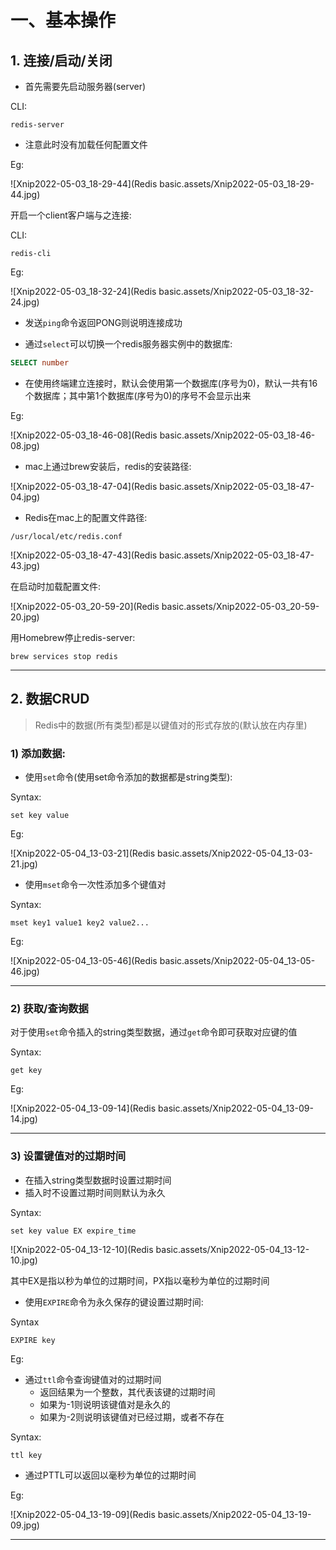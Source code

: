 # 一、基本操作



## 1. 连接/启动/关闭



- 首先需要先启动服务器(server)

CLI:

```shell
redis-server
```

- 注意此时没有加载任何配置文件



Eg:

![Xnip2022-05-03_18-29-44](Redis basic.assets/Xnip2022-05-03_18-29-44.jpg)





开启一个client客户端与之连接:

CLI:

```shell
redis-cli
```



Eg:

![Xnip2022-05-03_18-32-24](Redis basic.assets/Xnip2022-05-03_18-32-24.jpg)

- 发送`ping`命令返回PONG则说明连接成功





- 通过`select`可以切换一个redis服务器实例中的数据库:

```sql
SELECT number
```

- 在使用终端建立连接时，默认会使用第一个数据库(序号为0)，默认一共有16个数据库；其中第1个数据库(序号为0)的序号不会显示出来

Eg:

![Xnip2022-05-03_18-46-08](Redis basic.assets/Xnip2022-05-03_18-46-08.jpg)



- mac上通过brew安装后，redis的安装路径:

![Xnip2022-05-03_18-47-04](Redis basic.assets/Xnip2022-05-03_18-47-04.jpg)



- Redis在mac上的配置文件路径:

```
/usr/local/etc/redis.conf
```

![Xnip2022-05-03_18-47-43](Redis basic.assets/Xnip2022-05-03_18-47-43.jpg)



在启动时加载配置文件:

![Xnip2022-05-03_20-59-20](Redis basic.assets/Xnip2022-05-03_20-59-20.jpg)



用Homebrew停止redis-server:

```shell
brew services stop redis
```

<hr>







## 2. 数据CRUD

> Redis中的数据(所有类型)都是以键值对的形式存放的(默认放在内存里)



### 1) 添加数据:

- 使用`set`命令(使用set命令添加的数据都是string类型):

Syntax:

```
set key value
```



Eg:

![Xnip2022-05-04_13-03-21](Redis basic.assets/Xnip2022-05-04_13-03-21.jpg)



- 使用`mset`命令一次性添加多个键值对

Syntax:

```
mset key1 value1 key2 value2...
```



Eg:

![Xnip2022-05-04_13-05-46](Redis basic.assets/Xnip2022-05-04_13-05-46.jpg)

<hr>









### 2) 获取/查询数据

对于使用`set`命令插入的string类型数据，通过`get`命令即可获取对应键的值

Syntax:

```
get key
```



Eg:

![Xnip2022-05-04_13-09-14](Redis basic.assets/Xnip2022-05-04_13-09-14.jpg)

<hr>





### 3) 设置键值对的过期时间

- 在插入string类型数据时设置过期时间
- 插入时不设置过期时间则默认为永久

Syntax:

```
set key value EX expire_time
```



![Xnip2022-05-04_13-12-10](Redis basic.assets/Xnip2022-05-04_13-12-10.jpg)

其中EX是指以秒为单位的过期时间，PX指以毫秒为单位的过期时间



- 使用`EXPIRE`命令为永久保存的键设置过期时间:

Syntax

```
EXPIRE key
```



Eg:









- 通过`ttl`命令查询键值对的过期时间
    - 返回结果为一个整数，其代表该键的过期时间
    - 如果为-1则说明该键值对是永久的
    - 如果为-2则说明该键值对已经过期，或者不存在



Syntax:

```
ttl key
```

- 通过PTTL可以返回以毫秒为单位的过期时间



Eg:

![Xnip2022-05-04_13-19-09](Redis basic.assets/Xnip2022-05-04_13-19-09.jpg)







<hr>



































